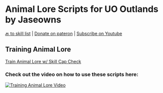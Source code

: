 # Animal Lore Scripts for UO Outlands by Jaseowns

<a href="https://github.com/jaseowns/uo_outlands_razor_scripts/tree/main/Skill%20List">🔙 to skill list</a> | <a href="https://www.patreon.com/jaseowns">Donate on pateron</a> | <a href="https://youtube.com/jaseowns">Subscribe on Youtube</a>

## Training Animal Lore
[Train Animal Lore w/ Skill Cap Check](https://raw.githubusercontent.com/jaseowns/uo_outlands_razor_scripts/main/Skill%20List/Animal%20Lore/Train_Animal_Lore.razor)  

### Check out the video on how to use these scripts here:
[![Training Animal Lore Video](https://img.youtube.com/vi/MNPzVw_QFsc/0.jpg)](https://youtu.be/MNPzVw_QFsc)  


